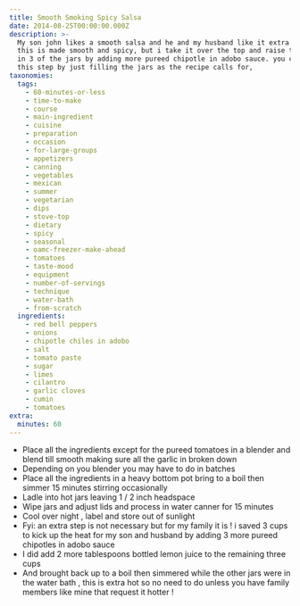 ```yaml
---
title: Smooth Smoking Spicy Salsa
date: 2014-08-25T00:00:00.000Z
description: >-
  My son john likes a smooth salsa and he and my husband like it extra hot. so
  this is made smooth and spicy, but i take it over the top and raise the heat
  in 3 of the jars by adding more pureed chipotle in adobo sauce. you can skip
  this step by just filling the jars as the recipe calls for,
taxonomies:
  tags:
    - 60-minutes-or-less
    - time-to-make
    - course
    - main-ingredient
    - cuisine
    - preparation
    - occasion
    - for-large-groups
    - appetizers
    - canning
    - vegetables
    - mexican
    - summer
    - vegetarian
    - dips
    - stove-top
    - dietary
    - spicy
    - seasonal
    - oamc-freezer-make-ahead
    - tomatoes
    - taste-mood
    - equipment
    - number-of-servings
    - technique
    - water-bath
    - from-scratch
  ingredients:
    - red bell peppers
    - onions
    - chipotle chiles in adobo
    - salt
    - tomato paste
    - sugar
    - limes
    - cilantro
    - garlic cloves
    - cumin
    - tomatoes
extra:
  minutes: 60
---
```

 - Place all the ingredients except for the pureed tomatoes in a blender and blend till smooth making sure all the garlic in broken down
 - Depending on you blender you may have to do in batches
 - Place all the ingredients in a heavy bottom pot bring to a boil then simmer 15 minutes stirring occasionally
 - Ladle into hot jars leaving 1 / 2 inch headspace
 - Wipe jars and adjust lids and process in water canner for 15 minutes
 - Cool over night , label and store out of sunlight
 - Fyi: an extra step is not necessary but for my family it is ! i saved 3 cups to kick up the heat for my son and husband by adding 3 more pureed chipotles in adobo sauce
 - I did add 2 more tablespoons bottled lemon juice to the remaining three cups
 - And brought back up to a boil then simmered while the other jars were in the water bath , this is extra hot so no need to do unless you have family members like mine that request it hotter !
